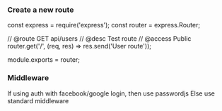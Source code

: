 ### Create a new route

const express = require('express');
const router = express.Router;

// @route GET api/users
// @desc Test route
// @access Public
router.get('/', (req, res) => res.send('User route'));

module.exports = router;

### Middleware

If using auth with facebook/google login, then use passwordjs
Else use standard middleware
